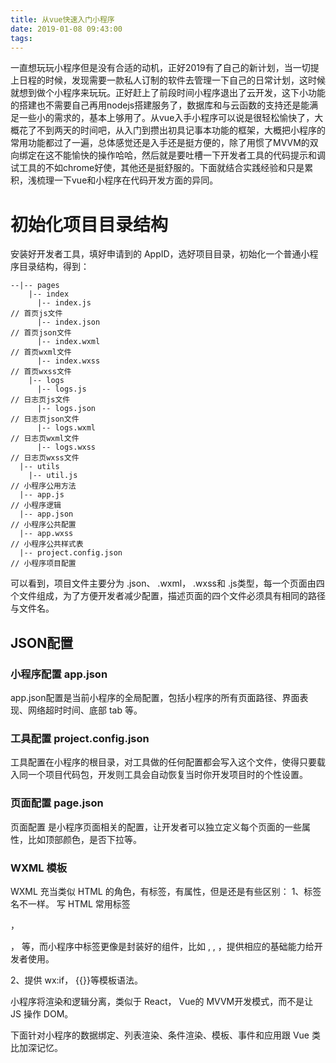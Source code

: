 ```yaml
---
title: 从vue快速入门小程序
date: 2019-01-08 09:43:00
tags:
---
```


一直想玩玩小程序但是没有合适的动机，正好2019有了自己的新计划，当一切提上日程的时候，发现需要一款私人订制的软件去管理一下自己的日常计划，这时候就想到做个小程序来玩玩。正好赶上了前段时间小程序退出了云开发，这下小功能的搭建也不需要自己再用nodejs搭建服务了，数据库和与云函数的支持还是能满足一些小的需求的，基本上够用了。从vue入手小程序可以说是很轻松愉快了，大概花了不到两天的时间吧，从入门到攒出初具记事本功能的框架，大概把小程序的常用功能都过了一遍，总体感觉还是入手还是挺方便的，除了用惯了MVVM的双向绑定在这不能愉快的操作哈哈，然后就是要吐槽一下开发者工具的代码提示和调试工具的不如chrome好使，其他还是挺舒服的。下面就结合实践经验和只是累积，浅梳理一下vue和小程序在代码开发方面的异同。

# 初始化项目目录结构

安装好开发者工具，填好申请到的 AppID，选好项目目录，初始化一个普通小程序目录结构，得到：

```text
--|-- pages
    |-- index
      |-- index.js  
// 首页js文件
      |-- index.json  
// 首页json文件
      |-- index.wxml  
// 首页wxml文件
      |-- index.wxss  
// 首页wxss文件
    |-- logs
      |-- logs.js  
// 日志页js文件
      |-- logs.json  
// 日志页json文件
      |-- logs.wxml  
// 日志页wxml文件
      |-- logs.wxss  
// 日志页wxss文件
  |-- utils
    |-- util.js  
// 小程序公用方法
  |-- app.js  
// 小程序逻辑
  |-- app.json  
// 小程序公共配置
  |-- app.wxss  
// 小程序公共样式表
  |-- project.config.json  
// 小程序项目配置
```

可以看到，项目文件主要分为 .json、 .wxml， .wxss和 .js类型，每一个页面由四个文件组成，为了方便开发者减少配置，描述页面的四个文件必须具有相同的路径与文件名。

## JSON配置

### 小程序配置 app.json

app.json配置是当前小程序的全局配置，包括小程序的所有页面路径、界面表现、网络超时时间、底部 tab 等。

### 工具配置 project.config.json

工具配置在小程序的根目录，对工具做的任何配置都会写入这个文件，使得只要载入同一个项目代码包，开发则工具会自动恢复当时你开发项目时的个性设置。

### 页面配置 page.json

页面配置 是小程序页面相关的配置，让开发者可以独立定义每个页面的一些属性，比如顶部颜色，是否下拉等。

### WXML 模板

WXML 充当类似 HTML 的角色，有标签，有属性，但是还是有些区别：
1、标签名不一样。
写 HTML 常用标签 <div>， <p>， <span>等，而小程序中标签更像是封装好的组件，比如 <scroll-view>, <swiper>, <map>，提供相应的基础能力给开发者使用。

2、提供 wx:if， {{}}等模板语法。

小程序将渲染和逻辑分离，类似于 React， Vue的 MVVM开发模式，而不是让 JS 操作 DOM。

下面针对小程序的数据绑定、列表渲染、条件渲染、模板、事件和应用跟 Vue 类比加深记忆。
